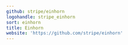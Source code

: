 ```yaml
---
github: stripe/einhorn
logohandle: stripe_einhorn
sort: einhorn
title: Einhorn
website: 'https://github.com/stripe/einhorn'
---
```

